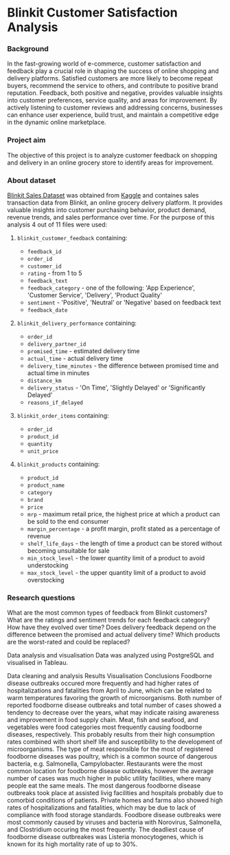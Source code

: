# Blinkit Customer Satisfaction Analysis

### Background
In the fast-growing world of e-commerce, customer satisfaction and feedback play a crucial role in shaping the success of online shopping and delivery platforms. Satisfied customers are more likely to become repeat buyers, recommend the service to others, and contribute to positive brand reputation. Feedback, both positive and negative, provides valuable insights into customer preferences, service quality, and areas for improvement. By actively listening to customer reviews and addressing concerns, businesses can enhance user experience, build trust, and maintain a competitive edge in the dynamic online marketplace.

### Project aim
The objective of this project is to analyze customer feedback on shopping and delivery in an online grocery store to identify areas for improvement.

### About dataset
[Blinkit Sales Dataset](https://www.kaggle.com/datasets/akxiit/blinkit-sales-dataset) was obtained from [Kaggle](https://www.kaggle.com/) and containes sales transaction data from Blinkit, an online grocery delivery platform. It provides valuable insights into customer purchasing behavior, product demand, revenue trends, and sales performance over time. For the purpose of this analysis 4 out of 11 files were used:

1. `blinkit_customer_feedback` containing:
   - `feedback_id`
   - `order_id`
   - `customer_id`
   - `rating` - from 1 to 5
   - `feedback_text`
   - `feedback_category` - one of the following: 'App Experience', 'Customer Service', 'Delivery', 'Product Quality'
   - `sentiment` - 'Positive', 'Neutral' or 'Negative' based on feedback text
   - `feedback_date`

2. `blinkit_delivery_performance` containing:
   - `order_id`
   - `delivery_partner_id`
   - `promised_time` - estimated delivery time
   - `actual_time` - actual delivery time
   - `delivery_time_minutes` - the difference between promised time and actual time in minutes
   - `distance_km`
   - `delivery_status` - 'On Time', 'Slightly Delayed' or 'Significantly Delayed'
   - `reasons_if_delayed`

3. `blinkit_order_items` containing:
   - `order_id`
   - `product_id`
   - `quantity`
   - `unit_price`

4. `blinkit_products` containing:
   - `product_id`
   - `product_name`
   - `category`
   - `brand`
   - `price`
   - `mrp` - maximum retail price, the highest price at which a product can be sold to the end consumer
   - `margin_percentage` - a profit margin, profit stated as a percentage of revenue
   - `shelf_life_days` - the length of time a product can be stored without becoming unsuitable for sale
   - `min_stock_level` - the lower quantity limit of a product to avoid understocking
   - `max_stock_level` - the upper quantity limit of a product to avoid overstocking

### Research questions
What are the most common types of feedback from Blinkit customers?
What are the ratings and sentiment trends for each feedback category? How have they evolved over time?
Does delivery feedback depend on the difference between the promised and actual delivery time?
Which products are the worst-rated and could be replaced?

Data analysis and visualisation
Data was analyzed using PostgreSQL and visualised in Tableau.

Data cleaning and analysis
Results
Visualisation
Conclusions
Foodborne disease outbreaks occured more frequently and had higher rates of hospitalizations and fatalities from April to June, which can be related to warm temperatures favoring the growth of microorganisms.
Both number of reported foodborne disease outbreaks and total number of cases showed a tendency to decrease over the years, what may indicate raising awareness and improvement in food supply chain.
Meat, fish and seafood, and vegetables were food categories most frequently causing foodborne diseases, respectively. This probably results from their high consumption rates combined with short shelf life and susceptibility to the development of microorganisms.
The type of meat responsible for the most of registered foodborne diseases was poultry, which is a common source of dangerous bacteria, e.g. Salmonella, Campylobacter.
Restaurants were the most common location for foodborne disease outbreaks, however the average number of cases was much higher in public utility facilities, where many people eat the same meals. The most dangerous foodborne disease outbreaks took place at assisted livig facilities and hospitals probably due to comorbid conditions of patients. Private homes and farms also showed high rates of hospitalizations and fatalities, which may be due to lack of compliance with food storage standards.
Foodbore disease outbreaks were most commonly caused by viruses and bacteria with Norovirus, Salmonella, and Clostridium occuring the most frequently.
The deadliest cause of foodborne disease outbreakes was Listeria monocytogenes, which is known for its high mortality rate of up to 30%.
